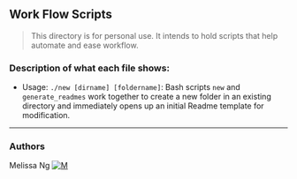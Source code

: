 ## Work Flow Scripts
> This directory is for personal use. It intends to hold scripts that help automate and ease workflow.

### Description of what each file shows:
* Usage: ```./new [dirname] [foldername]```: Bash scripts ```new``` and ```generate_readmes``` work together to create a new folder in an existing directory and immediately opens up an initial Readme template for modification.

---
### Authors
Melissa Ng [![M](https://upload.wikimedia.org/wikipedia/fr/thumb/c/c8/Twitter_Bird.svg/30px-Twitter_Bird.svg.png)](https://twitter.com/MelissaNg__)
